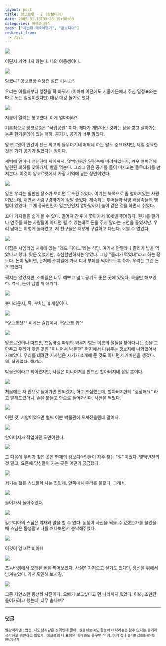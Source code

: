 ```yaml
---
layout: post
title: 앙코르왓 - 7 (캄보디아)
date: 2005-01-13T03:26:15+00:00
categories: 여행과-음식
tags: ["세번째-태국여행기", "캄보디아"]
redirect_from:
  - /571
---
```


![ ](/assets/media/uploads_2005_01_IMG_1168.jpg)

어딘지 기억나지 않는다. 나의 여동생이다.

![ ](/assets/media/uploads_2005_01_IMG_1175.jpg)

말했나? 앙코르왓 여행은 힘든 거라고?

우리는 이틀째부터 일정을 확 바꿔서 (어차피 이전에도 서울가든에서 주신 일정표와는 따로 노는 일정이었지만) 대강 대강 놀기로 했다.

![ ](/assets/media/uploads_2005_01_IMG_1177.jpg)

지붕이 열리는 봉고였다. 이게 얼마더라?

기본적으로 앙코르왓은 "국립공원" 이다. 게다가 개발이란 것과는 담을 쌓고 살아가는 농촌 한가운데에 있는 폐허. 공기가. 공기가 너무 맑았다.

앙코르왓이 인간이 만든 최고의 돌무더기네 어쩌네 하는 말도 중요하지만, 제일 중요한 것은 거기 공기가 맑았다는 점이다.

새벽에 일어나 천년전에 지어져서, 몇백년동안 밀림속에 버려져있다가, 겨우 얼마전에 발견된 폐허를 찾아가서, 빵을 먹는다. 그리고 맑은 공기를 들이 마시고는 돌무더기를 만져본다. 이것이 앙코르왓에서 가장 기억에 남는 장면이었다.

![ ](/assets/media/uploads_2005_01_IMG_1192.jpg)

암튼 우리는 쉴만한 장소가 보이면 무조건 쉬었다. 여기는 북쪽으로 좀 떨어져있는 사원이었는데, 쉬면서 사람구경하기에 정말 좋았다. 계속되는 투어들과 서양 배낭족들의 행렬이 있었다. 그게 중국인인지 일본인인지 알아맞히기 놀이 같은 것을 하면서 쉬었다.

꼬마 거지들을 쉽게 볼 수 있다. 멀어져 간 뒤에 쫓아가서 10밧을 쥐어줬다. 뭔가를 팔거나 연주를 하는 사람들이 아니면 될 수 있는대로 돈을 주지 말라는 조언을 들었지만. 우리 남매는 이렇게 놀러왔고, 저 친구들은 저렇게 구걸하고 다닌다. 어쩔 수 없었다.

![ ](/assets/media/uploads_2005_01_IMG_1206.jpg)

이집은 시엠리엡 시내에 있는 "레드 피아노"라는 식당. 여기서 안젤리나 졸리가 밥을 먹었다고 했다. 맛은 있었지만, 추천할만하지는 않았다. 그냥 "졸리가 먹었대"라고 하는 정도다. 돈이 덤비면, 근처에 소피텔에 가서 디너 부페를 먹어보도록 하자. 우리는 그런 돈은 없었다.

찍지는 않았지만, 소피텔은 너무 예쁘고 넓고 공기도 좋은 곳에 있었다. 묵을만 해보였다. 역시, 돈이 덤빌 때 얘기다.

![ ](/assets/media/uploads_2005_01_IMG_1212.jpg)

붓다라운지, 즉, 부처님 휴게실이다.

![ ](/assets/media/uploads_2005_01_IMG_1213.jpg)

"앙코르왓?" 이라는 술집이다. "앙코르 뭐?"

![ ](/assets/media/uploads_2005_01_IMG_1220.jpg)

앙코르왓이나 따프롬, 프놈바켕 따위의 외우기 힘든 이름의 절들을 찾아다니는 것을 그만두고 우리가 찾은 곳은 "미니어쳐 박물관". 현지에서 나눠주는 정보지에 나와있어서 가보았다. 우리를 데려간 기사넘은 자기가 소개해 준 것도 아니면서 커미션을 챙겼다. 뭐, 상관없다. 챙겨라.

박물관이라고 되어있지만, 사실은 미니어쳐를 만드신 할아버지네 집일 뿐이다.

![ ](/assets/media/uploads_2005_01_IMG_1232.jpg)

처음에는 저 안으로 들어가면 안되겠지, 하고 조심했는데, 할아버지한테 "굉장해요" 라고 말해드렸더니, 손을 붙들고 안으로 들어가신다. 사진을 찍었다.

![ ](/assets/media/uploads_2005_01_IMG_1231.jpg)

이런 것, 서양이었으면 벌써 이쁜 박물관에 모셔졌을텐데 말이지.

![ ](/assets/media/uploads_2005_01_IMG_1234.jpg)

할아버지가 작업하던 도면이란다.

![ ](/assets/media/uploads_2005_01_IMG_1240.jpg)

그 다음에 우리가 찾은 곳은 현재의 캄보디아인들이 자주 찾는 "절" 이었다. 몇백년전의 것 말고, 요즘에 당신들이 가는 곳은 어떤가 궁금했다.

![ ](/assets/media/uploads_2005_01_IMG_1244.jpg)

저기는 젊은 스님들이 사는 집인데, 안쪽에서 우리를 불렀다. 그래서,

![ ](/assets/media/uploads_2005_01_IMG_1246.jpg)

들어가서 놀아주었다.

![ ](/assets/media/uploads_2005_01_IMG_1247.jpg)

캄보디아의 스님은 여자와 말을 할 수 없다. 동생이 사진을 찍을 수 있겠는가를 물었을 때 스님은 동생말고 나를 쳐다보면서 승낙해주었다.

![ ](/assets/media/uploads_2005_01_IMG_1252.jpg)

이것이 앙코르 비아!!!

![ ](/assets/media/uploads_2005_01_PICT2298.jpg)

프놈바켕에서 오래된 돌을 찍어보았다. 사실은 가져오고 싶기도 했지만, 당신을 위해서 남겨놓았다. 가서 확인해 보시길.

![ ](/assets/media/uploads_2005_01_PICT2256.jpg)

그중 자연스런 동생의 사진이다. 오빠가 보고싶다고 먼 나라까지 왔었다. 이봐, 조만간 들어가려고 했는데, 너무 춥다며?

* * *

### 댓글



<!--- cmt:974 --->
<!--- mail: --->
<!--- parent:0 --->

<small class=comment>빨강머리앤 : 쩝쩝..나도 남자같은 성격인데 말야.. 뚱뚱해보여도 한눈에 여자라는건 알수 있다는 증거라 생각하고 위안하고 있었지.. 에코홀의 내 표정은 내가 봐도 좋구먼 ^^ 참..여기 겁나 춥다!! <small>(2005-01-13 06:09:47)</small></small>

